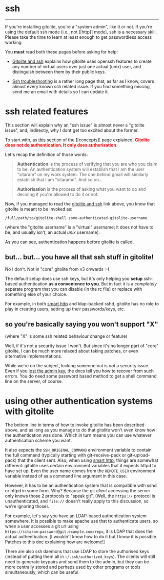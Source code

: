 # ssh

----

If you're installing gitolite, you're a "system admin", like it or not.  If
you're using the default ssh mode (i.e., not [[http]] mode), ssh is a
necessary skill.  Please take the time to learn at least enough to get
passwordless access working.

<span class="red">You **must** read both these pages before asking for
help:</span>

  * [Gitolite and ssh](glssh) explains how gitolite uses openssh features to
    create any number of virtual users over just one actual (unix) user, and
    distinguish between them by their public keys.

  * [Ssh troubleshooting](sts) is a rather long page that, as far as I know,
    covers almost every known ssh related issue.  If you find something
    missing, send me an email with details so I can update it.

# ssh related features

This section will explain why an "ssh issue" is almost never a "gitolite
issue", and, indirectly, why I dont get too excited about the former.

To start with, as [this][auth] section of the [[concepts]] page explained,
<font color="red">**Gitolite does not do authentication.  It only does
authorisation**.</font>

[auth]: concepts/#authentication-and-authorisation

Let's recap the definition of those words:

>   **Authentication** is the process of verifying that you are who you claim
>   to be.  An authentication system will establish that I am the user
>   "sitaram" on my work system.  The one behind gmail will similarly
>   establish that I am "sitaramc".  And so on...

>   **Authorisation** is the process of asking what you want to do and
>   deciding if you're allowed to do it or not.

Now, if you managed to read the [gitolite and ssh](glssh) link above, you know
that gitolite is meant to be invoked as:

    /full/path/to/gitolite-shell some-authenticated-gitolite-username

(where the "gitolite username" is a "virtual" username; it does not have to
be, and usually *isn't*, an actual *unix* username).

As you can see, authentication happens before gitolite is called.

## but... but... you have all that ssh stuff in gitolite!

No I don't.  Not in "core" gitolite from v3 onwards :-)

The default setup does use ssh keys, but it's only helping you **setup**
ssh-based authentication **as a convenience to you**.  But in fact it is a
*completely* separate program that you can disable (in the rc file) or replace
with something else of your choice.

For example, in both [smart http](http) and ldap-backed sshd, gitolite has no
role to play in creating users, setting up their passwords/keys, etc.

## so you're basically saying you won't support "X"

(where "X" is some ssh related behaviour change or feature)

Well, if it's not a security issue I won't.  But since it's no longer part of
"core" gitolite, I can be much more relaxed about taking patches, or even
alternative implementations.

While we're on the subject, locking someone out is *not* a security issue.
Even if you [lost the admin key][lost-key], the docs tell you how to recover
from such errors.  You do need some password based method to get a shell
command line on the server, of course.

[lost-key]: emergencies/#lost-admin-keyaccess

# using other authentication systems with gitolite

The bottom line in terms of how to invoke gitolite has been described above,
and as long as you manage to do that gitolite won't even know how the
authentication was done.  Which in turn means you can use whatever
authentication scheme you want.

It also expects the `SSH_ORIGINAL_COMMAND` environment variable to contain the
full command (typically starting with git-receive-pack or git-upload-pack)
that the client sent.  Also, when using [smart http](http), things are somewhat
different: gitolite uses certain environment variables that it expects httpd
to have set up.  Even the user name comes from the `REMOTE_USER` environment
variable instead of as a command line argument in this case.

However, it has to be an authentication system that is compatible with sshd or
httpd in some form.  Why?  Because the git *client* accessing the server only
knows those 2 protocols to "speak git".  (Well, the `https://` protocol is
unauthenticated, and `file://` doesn't really apply to this discussion, so
we're ignoring those).

For example, let's say you have an LDAP-based authentication system somewhere.
It is possible to make apache use that to authenticate users, so when a user
accesses a git url using `https://sitaram:password@git.example.com/repo`, it is
LDAP that does the actual authentication.  [I wouldn't know how to do it but I
know it is possible.  Patches to this doc explaining how are welcome!]

There are also ssh daemons that use LDAP to store the authorised keys (instead
of putting them all in `~/.ssh/authorized_keys`).  The clients will still need
to generate keypairs and send them to the admin, but they can be more
centrally stored and perhaps used by other programs or tools simultaneously,
which can be useful.

